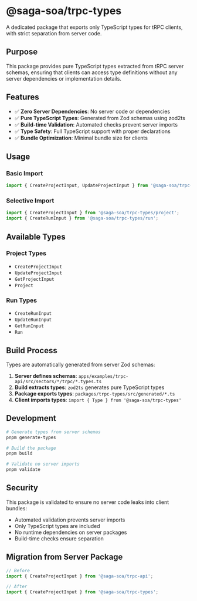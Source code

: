 # @saga-soa/trpc-types

A dedicated package that exports only TypeScript types for tRPC clients, with strict separation from server code.

## Purpose

This package provides pure TypeScript types extracted from tRPC server schemas, ensuring that clients can access type definitions without any server dependencies or implementation details.

## Features

- ✅ **Zero Server Dependencies**: No server code or dependencies
- ✅ **Pure TypeScript Types**: Generated from Zod schemas using zod2ts
- ✅ **Build-time Validation**: Automated checks prevent server imports
- ✅ **Type Safety**: Full TypeScript support with proper declarations
- ✅ **Bundle Optimization**: Minimal bundle size for clients

## Usage

### Basic Import

```typescript
import { CreateProjectInput, UpdateProjectInput } from '@saga-soa/trpc-types';
```

### Selective Import

```typescript
import { CreateProjectInput } from '@saga-soa/trpc-types/project';
import { CreateRunInput } from '@saga-soa/trpc-types/run';
```

## Available Types

### Project Types
- `CreateProjectInput`
- `UpdateProjectInput` 
- `GetProjectInput`
- `Project`

### Run Types
- `CreateRunInput`
- `UpdateRunInput`
- `GetRunInput`
- `Run`

## Build Process

Types are automatically generated from server Zod schemas:

1. **Server defines schemas**: `apps/examples/trpc-api/src/sectors/*/trpc/*.types.ts`
2. **Build extracts types**: `zod2ts` generates pure TypeScript types
3. **Package exports types**: `packages/trpc-types/src/generated/*.ts`
4. **Client imports types**: `import { Type } from '@saga-soa/trpc-types'`

## Development

```bash
# Generate types from server schemas
pnpm generate-types

# Build the package
pnpm build

# Validate no server imports
pnpm validate
```

## Security

This package is validated to ensure no server code leaks into client bundles:

- Automated validation prevents server imports
- Only TypeScript types are included
- No runtime dependencies on server packages
- Build-time checks ensure separation

## Migration from Server Package

```typescript
// Before
import { CreateProjectInput } from '@saga-soa/trpc-api';

// After
import { CreateProjectInput } from '@saga-soa/trpc-types';
``` 